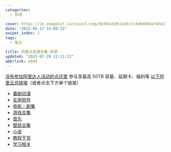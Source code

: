 ```yaml
---
categories:
  - 杂项

cover: https://ik.imagekit.io/nicexl/img/883bbcbd511e8c7c4e0d004af45e27b0_qiKOk4QFt.jpg
date: "2022-05-17 14:08:22"
swiper_index: 1
tags:
  - 笔记

title: 阿里云资源合集·目录
updated: "2022-07-29 12:11:12"
abbrlink: e8d4
---
```


[没有参加阿里达人活动的点这里](https://pages.aliyundrive.com/mobile-page/web/signup.html?code=593da19)
参与享最高 50TB 容量、延期卡、福利等
[以下阿里云总链接](https://www.aliyundrive.com/s/MxQ3UYBvnvw)（或者点击下方单个链接）

- [番剧动漫](https://nicexl.eu.org/s/f4b6/)
- [实用软件](https://www.aliyundrive.com/s/uTyfNYK74sA)
- [电影｜剧集](https://nicexl.eu.org/s/9cd3/)
- [游戏合集](https://www.aliyundrive.com/s/5usAvg4wo3s)
- [音乐](https://www.aliyundrive.com/s/qM7YDYmv3LF)
- [壁纸合集](https://www.aliyundrive.com/s/brGEGZTvESD)
- [小说](https://www.aliyundrive.com/s/edZEuWL6Qyo)
- [教程干货](https://www.aliyundrive.com/s/d1CRerN9dNQ)
- [学习相关](https://www.aliyundrive.com/s/AXNubLfWQ7d)
